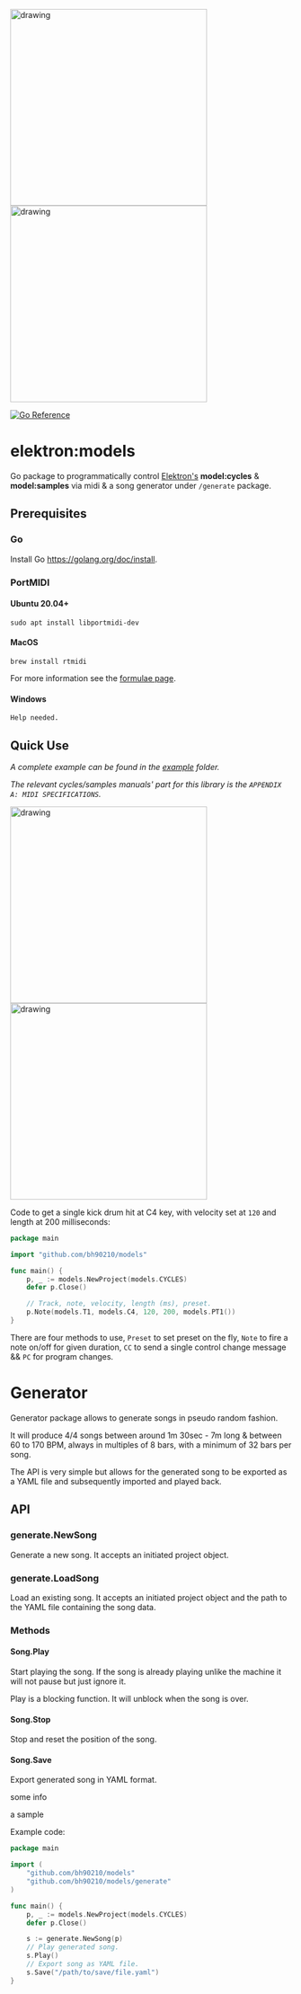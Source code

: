 <img src="https://user-images.githubusercontent.com/22690219/130872109-150ac61f-ad69-4bfb-8f10-3337abcb6551.png" alt="drawing" width="350"/> <img src="https://i.imgur.com/pJbgSUh.png" alt="drawing" width="350"/>

[![Go Reference](https://pkg.go.dev/badge/github.com/bh90210/models.svg)](https://pkg.go.dev/github.com/bh90210/models)

# elektron:models

Go package to programmatically control [Elektron's](https://www.elektron.se/) **model:cycles** & **model:samples** via midi & a song generator under `/generate` package.

## Prerequisites

### Go

Install Go https://golang.org/doc/install.

### PortMIDI

#### Ubuntu 20.04+

```console
sudo apt install libportmidi-dev
```

#### MacOS

```console
brew install rtmidi
```
For more information see the [formulae page](https://formulae.brew.sh/formula/rtmidi).

#### Windows

`Help needed.`

## Quick Use

_A complete example can be found in the [example](https://github.com/bh90210/elektronmodels/tree/master/example/) folder._

_The relevant cycles/samples manuals' part for this library is the `APPENDIX A: MIDI SPECIFICATIONS`._

<img src="https://i.imgur.com/Yrs6YS3.png" alt="drawing" width="350"/> <img src="https://i.imgur.com/cmil9NG.png" alt="drawing" width="350"/>


Code to get a single kick drum hit at C4 key, with velocity set at `120` and length at 200 milliseconds:
```go
package main

import "github.com/bh90210/models"

func main() {
	p, _ := models.NewProject(models.CYCLES)
	defer p.Close()

    // Track, note, velocity, length (ms), preset.
	p.Note(models.T1, models.C4, 120, 200, models.PT1())
}

```
There are four methods to use, `Preset` to set preset on the fly, `Note` to fire a note on/off for given duration, `CC` to send a single control change message && `PC` for program changes. 

# Generator

Generator package allows to generate songs in pseudo random fashion.

It will produce 4/4 songs between around 1m 30sec - 7m long & between 60 to 170 BPM, always in multiples of 8 bars, with a minimum of 32 bars per song.

The API is very simple but allows for the generated song to be exported as a YAML file and subsequently imported and played back.

## API

### generate.NewSong 

Generate a new song. It accepts an initiated project object.

### generate.LoadSong

Load an existing song. It accepts an initiated project object and the path to the YAML file containing the song data.

### Methods

#### Song.Play

Start playing the song. If the song is already playing unlike the machine it will not pause but just ignore it.

Play is a blocking function. It will unblock when the song is over.

#### Song.Stop

Stop and reset the position of the song.

#### Song.Save

Export generated song in YAML format.

some info

a sample

Example code:
```go
package main

import (
	"github.com/bh90210/models"
	"github.com/bh90210/models/generate"
)

func main() {
	p, _ := models.NewProject(models.CYCLES)
	defer p.Close()

	s := generate.NewSong(p)
	// Play generated song.
	s.Play()
    // Export song as YAML file.
	s.Save("/path/to/save/file.yaml")
}

```